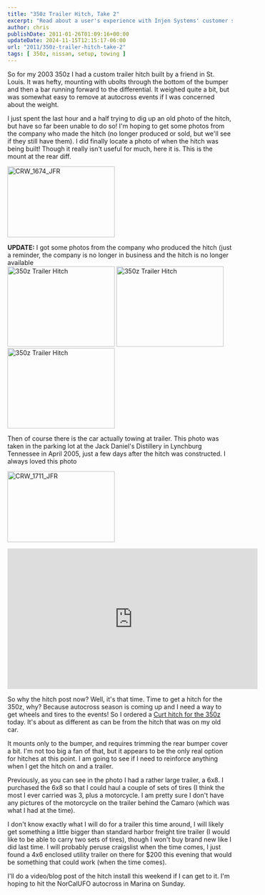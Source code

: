 ```yaml
---
title: "350z Trailer Hitch, Take 2"
excerpt: "Read about a user's experience with Injen Systems' customer service and the resolution of an issue with Super SES exhaust for a 350z."
author: chris
publishDate: 2011-01-26T01:09:16+00:00
updateDate: 2024-11-15T12:15:17-06:00
url: "2011/350z-trailer-hitch-take-2"
tags: [ 350z, nissan, setup, towing ]
---
```


So for my 2003 350z I had a custom trailer hitch built by a friend in St. Louis. It was hefty, mounting with ubolts through the bottom of the bumper and then a bar running forward to the differential. It weighed quite a bit, but was somewhat easy to remove at autocross events if I was concerned about the weight. 

I just spent the last hour and a half trying to dig up an old photo of the hitch, but have so far been unable to do so! I'm hoping to get some photos from the company who made the hitch (no longer produced or sold, but we'll see if they still have them). I did finally locate a photo of when the hitch was being built! Though it really isn't useful for much, here it is. This is the mount at the rear diff.

<a href="https://www.flickr.com/photos/chammond/5389655042/"><img border="0" alt="CRW_1674_JFR" src="https://farm6.static.flickr.com/5220/5389655042_505eb6623c_m.jpg" width="240" height="159" /></a>

<strong>UPDATE:</strong> I got some photos from the company who produced the hitch (just a reminder, the company is no longer in business and the hitch is no longer available    <br /><a href="https://www.flickr.com/photos/chammond/5390302769/"><img border="0" alt="350z Trailer Hitch" src="https://farm6.static.flickr.com/5131/5390302769_e2cc8da9a7_m.jpg" width="240" height="180" /></a> <a href="https://www.flickr.com/photos/chammond/5390302985/"><img border="0" alt="350z Trailer Hitch" src="https://farm6.static.flickr.com/5298/5390302985_f81ea52fa5_m.jpg" width="240" height="180" /></a> <a href="https://www.flickr.com/photos/chammond/5390911448/"><img border="0" alt="350z Trailer Hitch" src="https://farm6.static.flickr.com/5260/5390911448_87953722dd_m.jpg" width="240" height="180" /></a>

Then of course there is the car actually towing at trailer. This photo was taken in the parking lot at the Jack Daniel's Distillery in Lynchburg Tennessee in April 2005, just a few days after the hitch was constructed. I always loved this photo

<a href="https://www.flickr.com/photos/chammond/5389048109/"><img border="0" alt="CRW_1711_JFR" src="https://farm6.static.flickr.com/5260/5389048109_3d9c0c77bd_m.jpg" width="240" height="159" /></a>

<iframe width="560" height="315" src="https://www.youtube.com/embed/ISWWwr0KpRc?si=DQ8PAZJO6pq-dnvG" title="YouTube video player" frameborder="0" allow="accelerometer; autoplay; clipboard-write; encrypted-media; gyroscope; picture-in-picture; web-share" referrerpolicy="strict-origin-when-cross-origin" allowfullscreen></iframe>

So why the hitch post now? Well, it's that time. Time to get a hitch for the 350z, why? Because autocross season is coming up and I need a way to get wheels and tires to the events! So I ordered a [Curt hitch for the 350z](https://amzn.to/49Tcwbt) today. It's about as different as can be from the hitch that was on my old car.

It mounts only to the bumper, and requires trimming the rear bumper cover a bit. I'm not too big a fan of that, but it appears to be the only real option for hitches at this point. I am going to see if I need to reinforce anything when I get the hitch on and a trailer.

Previously, as you can see in the photo I had a rather large trailer, a 6x8. I purchased the 6x8 so that I could haul a couple of sets of tires (I think the most I ever carried was 3, plus a motorcycle. I am pretty sure I don't have any pictures of the motorcycle on the trailer behind the Camaro (which was what I had at the time).

I don't know exactly what I will do for a trailer this time around, I will likely get something a little bigger than standard harbor freight tire trailer (I would like to be able to carry two sets of tires), though I won't buy brand new like I did last time. I will probably peruse craigslist when the time comes, I just found a 4x6 enclosed utility trailer on there for $200 this evening that would be something that could work (when the time comes).

I'll do a video/blog post of the hitch install this weekend if I can get to it. I'm hoping to hit the NorCalUFO autocross in Marina on Sunday.

